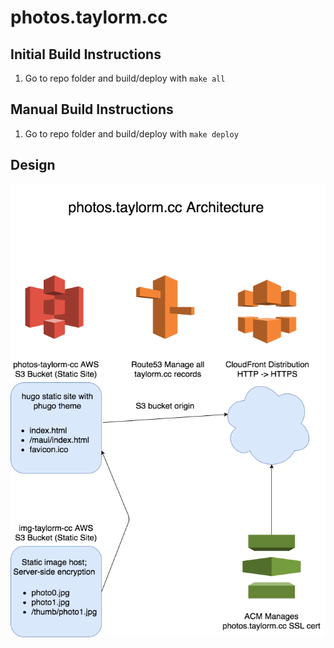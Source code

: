 # photos.taylorm.cc

## Initial Build Instructions

1) Go to repo folder and build/deploy with `make all`

## Manual Build Instructions

1) Go to repo folder and build/deploy with `make deploy`

## Design

![Site Architecture](docs/photos-taylorm-cc.png)
